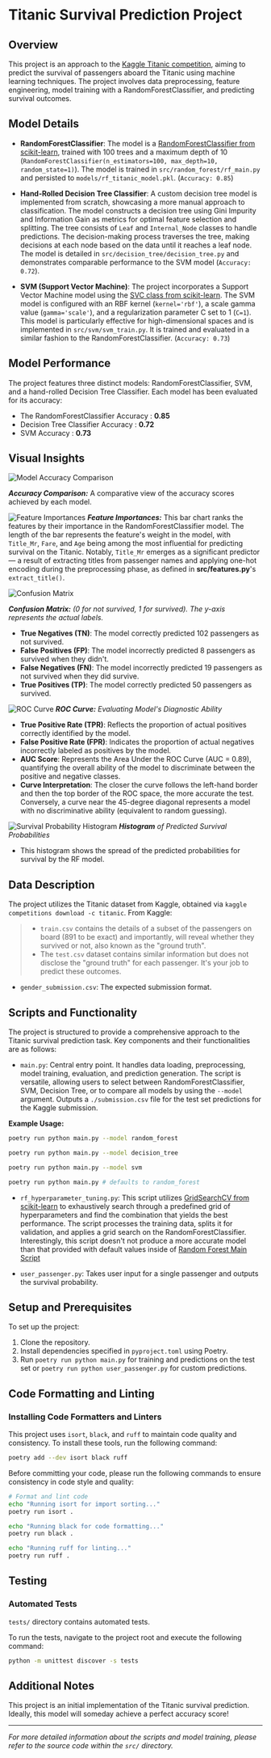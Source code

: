 # Titanic Survival Prediction Project

## Overview
This project is an approach to the [Kaggle Titanic competition](https://www.kaggle.com/c/titanic), aiming to predict the survival of passengers aboard the Titanic using machine learning techniques. The project involves data preprocessing, feature engineering, model training with a RandomForestClassifier, and predicting survival outcomes.


## Model Details
- **RandomForestClassifier**:
The model is a [RandomForestClassifier from scikit-learn](https://scikit-learn.org/stable/modules/generated/sklearn.ensemble.RandomForestClassifier.html), trained with 100 trees and a maximum depth of 10 (`RandomForestClassifier(n_estimators=100, max_depth=10, random_state=1)`). The model is trained in `src/random_forest/rf_main.py` and persisted to `models/rf_titanic_model.pkl`. (`Accuracy: 0.85`)

- **Hand-Rolled Decision Tree Classifier**: A custom decision tree model is implemented from scratch, showcasing a more manual approach to classification. The model constructs a decision tree using Gini Impurity and Information Gain as metrics for optimal feature selection and splitting. The tree consists of `Leaf` and `Internal_Node` classes to handle predictions. The decision-making process traverses the tree, making decisions at each node based on the data until it reaches a leaf node. The model is detailed in `src/decision_tree/decision_tree.py` and demonstrates comparable performance to the SVM model (`Accuracy: 0.72`).

- **SVM (Support Vector Machine)**: The project incorporates a Support Vector Machine model using the [SVC class from scikit-learn](https://scikit-learn.org/stable/modules/generated/sklearn.svm.SVC.html#sklearn.svm.SVC). The SVM model is configured with an RBF kernel (`kernel='rbf'`), a scale gamma value (`gamma='scale'`), and a regularization parameter C set to 1 (`C=1`). This model is particularly effective for high-dimensional spaces and is implemented in `src/svm/svm_train.py`. It is trained and evaluated in a similar fashion to the RandomForestClassifier. (`Accuracy: 0.73`)


## Model Performance
The project features three distinct models: RandomForestClassifier, SVM, and a hand-rolled Decision Tree Classifier. Each model has been evaluated for its accuracy:
- The RandomForestClassifier Accuracy : **0.85**
- Decision Tree Classifier Accuracy : **0.72**
- SVM Accuracy : **0.73**


## Visual Insights

![Model Accuracy Comparison](outputs/model_accuracies.png)

***Accuracy Comparison:*** A comparative view of the accuracy scores achieved by each model.



![Feature Importances](outputs/randomforestclassifier_feature_importances.png)
***Feature Importances:*** This bar chart ranks the features by their importance in the RandomForestClassifier model. The length of the bar represents the feature's weight in the model, with `Title_Mr`, `Fare`, and `Age` being among the most influential for predicting survival on the Titanic. Notably, `Title_Mr` emerges as a significant predictor — a result of extracting titles from passenger names and applying one-hot encoding during the preprocessing phase, as defined in **src/features.py**'s `extract_title()`.


![Confusion Matrix](outputs/randomforestclassifier_confusion_matrix.png)

***Confusion Matrix:*** *(0 for not survived, 1 for survived). The y-axis represents the actual labels.*

- **True Negatives (TN)**: The model correctly predicted 102 passengers as not survived.
- **False Positives (FP)**: The model incorrectly predicted 8 passengers as survived when they didn't.
- **False Negatives (FN)**: The model incorrectly predicted 19 passengers as not survived when they did survive.
- **True Positives (TP)**: The model correctly predicted 50 passengers as survived.


![ROC Curve](outputs/randomforestclassifier_roc_curve.png)
***ROC Curve:*** *Evaluating Model's Diagnostic Ability*

- **True Positive Rate (TPR)**: Reflects the proportion of actual positives correctly identified by the model. 
- **False Positive Rate (FPR)**: Indicates the proportion of actual negatives incorrectly labeled as positives by the model.
- **AUC Score**: Represents the Area Under the ROC Curve (AUC = 0.89), quantifying the overall ability of the model to discriminate between the positive and negative classes.
- **Curve Interpretation**: The closer the curve follows the left-hand border and then the top border of the ROC space, the more accurate the test. Conversely, a curve near the 45-degree diagonal represents a model with no discriminative ability (equivalent to random guessing).


![Survival Probability Histogram](outputs/randomforestclassifier_survival_histogram.png)
***Histogram*** *of Predicted Survival Probabilities*

- This histogram shows the spread of the predicted probabilities for survival by the RF model.


## Data Description
The project utilizes the Titanic dataset from Kaggle, obtained via `kaggle competitions download -c titanic`. From Kaggle:
> - `train.csv` contains the details of a subset of the passengers on board (891 to be exact) and importantly, will reveal whether they survived or not, also known as the "ground truth".
> - The `test.csv` dataset contains similar information but does not disclose the "ground truth" for each passenger. It's your job to predict these outcomes.
- `gender_submission.csv`: The expected submission format.



## Scripts and Functionality
The project is structured to provide a comprehensive approach to the Titanic survival prediction task. Key components and their functionalities are as follows:

- `main.py`: Central entry point. It handles data loading, preprocessing, model training, evaluation, and prediction generation. The script is versatile, allowing users to select between RandomForestClassifier, SVM, Decision Tree, or to compare all models by using the `--model` argument. Outputs a `./submission.csv` file for the test set predictions for the Kaggle submission.

**Example Usage:**
```bash
poetry run python main.py --model random_forest
```
```bash
poetry run python main.py --model decision_tree
```
```bash
poetry run python main.py --model svm
```
```bash
poetry run python main.py # defaults to random_forest
```


- `rf_hyperparameter_tuning.py`: This script utilizes [GridSearchCV from scikit-learn](https://scikit-learn.org/stable/modules/generated/sklearn.model_selection.GridSearchCV.html) to exhaustively search through a predefined grid of hyperparameters and find the combination that yields the best performance. The script processes the training data, splits it for validation, and applies a grid search on the RandomForestClassifier. Interestingly, this script doesn't not produce a more accurate model than that provided with default values inside of [Random Forest Main Script](src/random_forest/rf_main.py)

- `user_passenger.py`: Takes user input for a single passenger and outputs the survival probability.


## Setup and Prerequisites
To set up the project:
1. Clone the repository.
2. Install dependencies specified in `pyproject.toml` using Poetry.
3. Run `poetry run python main.py` for training and predictions on the test set or `poetry run python user_passenger.py` for custom predictions.

## Code Formatting and Linting

### Installing Code Formatters and Linters
This project uses `isort`, `black`, and `ruff` to maintain code quality and consistency. To install these tools, run the following command:

```bash
poetry add --dev isort black ruff
```

Before committing your code, please run the following commands to ensure consistency in code style and quality:

```bash
# Format and lint code
echo "Running isort for import sorting..."
poetry run isort .

echo "Running black for code formatting..."
poetry run black .

echo "Running ruff for linting..."
poetry run ruff .
```


## Testing

### Automated Tests
`tests/` directory contains automated tests.

To run the tests, navigate to the project root and execute the following command:
```sh
python -m unittest discover -s tests
```


## Additional Notes
This project is an initial implementation of the Titanic survival prediction. Ideally, this model will someday achieve a perfect accuracy score!

---

*For more detailed information about the scripts and model training, please refer to the source code within the `src/` directory.*
